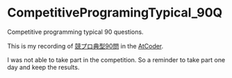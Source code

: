 # CompetitiveProgramingTypical_90Q
Competitive programming typical 90 questions.

This is my recording of [競プロ典型90問](https://atcoder.jp/contests/typical90) in  the [AtCoder](https://atcoder.jp/?lang=ja).

I was not able to take part in the competition.
So a reminder to take part one day and keep the results.
